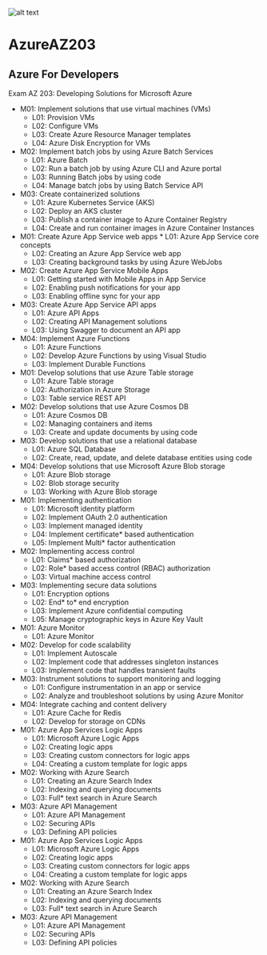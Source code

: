  ![alt text](https://user-images.githubusercontent.com/11184353/55832309-f4c15180-5b1d-11e9-93ce-136e2711bf8f.png)


# AzureAZ203
## Azure For Developers

Exam AZ 203: Developing Solutions for Microsoft Azure

* M01: Implement solutions that use virtual machines (VMs) 
    * L01: Provision VMs
    * L02: Configure VMs
    * L03: Create Azure Resource Manager templates
    * L04: Azure Disk Encryption for VMs
* M02: Implement batch jobs by using Azure Batch Services 
    * L01: Azure Batch
    * L02: Run a batch job by using Azure CLI and Azure portal
    * L03: Running Batch jobs by using code
    * L04: Manage batch jobs by using Batch Service API
* M03: Create containerized solutions 
    * L01: Azure Kubernetes Service (AKS)
    * L02: Deploy an AKS cluster
    * L03: Publish a container image to Azure Container Registry
    * L04: Create and run container images in Azure Container Instances
* M01: Create Azure App Service web apps
       * L01: Azure App Service core concepts
    * L02: Creating an Azure App Service web app
    * L03: Creating background tasks by using Azure WebJobs
* M02: Create Azure App Service Mobile Apps
    * L01: Getting started with Mobile Apps in App Service
    * L02: Enabling push notifications for your app
    * L03: Enabling offline sync for your app
* M03: Create Azure App Service API apps
    * L01: Azure API Apps
    * L02: Creating API Management solutions 
    * L03: Using Swagger to document an API app
* M04: Implement Azure Functions
    * L01: Azure Functions
    * L02: Develop Azure Functions by using Visual Studio
    * L03: Implement Durable Functions
* M01: Develop solutions that use Azure Table storage
    * L01: Azure Table storage
    * L02: Authorization in Azure Storage
    * L03: Table service REST API
* M02: Develop solutions that use Azure Cosmos DB
    * L01: Azure Cosmos DB
    * L02: Managing containers and items
    * L03: Create and update documents by using code
* M03: Develop solutions that use a relational database
    * L01: Azure SQL Database
    * L02: Create, read, update, and delete database entities using code
* M04: Develop solutions that use Microsoft Azure Blob storage
    * L01: Azure Blob storage
    * L02: Blob storage security
    * L03: Working with Azure Blob storage
* M01: Implementing authentication
    * L01: Microsoft identity platform
    * L02: Implement OAuth 2.0 authentication
    * L03: Implement managed identity
    * L04: Implement certificate* based authentication
    * L05: Implement Multi* factor authentication
* M02: Implementing access control
    * L01: Claims* based authorization
    * L02: Role* based access control (RBAC) authorization
    * L03: Virtual machine access control
* M03: Implementing secure data solutions
    * L01: Encryption options
    * L02: End* to* end encryption
    * L03: Implement Azure confidential computing
    * L05: Manage cryptographic keys in Azure Key Vault
* M01: Azure Monitor
    * L01: Azure Monitor 
* M02: Develop for code scalability
    * L01: Implement Autoscale
     * L02: Implement code that addresses singleton instances
    * L03: Implement code that handles transient faults
* M03: Instrument solutions to support monitoring and logging
    * L01: Configure instrumentation in an app or service
    * L02: Analyze and troubleshoot solutions by using Azure Monitor
* M04: Integrate caching and content delivery
    * L01: Azure Cache for Redis
    * L02: Develop for storage on CDNs 
* M01: Azure App Services Logic Apps
    * L01: Microsoft Azure Logic Apps
    * L02: Creating logic apps
    * L03: Creating custom connectors for logic apps
    * L04: Creating a custom template for logic apps
* M02: Working with Azure Search
    * L01: Creating an Azure Search Index
    * L02: Indexing and querying documents
    * L03: Full* text search in Azure Search
* M03: Azure API Management
    * L01: Azure API Management
    * L02: Securing APIs
    * L03: Defining API policies
* M01: Azure App Services Logic Apps
    * L01: Microsoft Azure Logic Apps
    * L02: Creating logic apps
    * L03: Creating custom connectors for logic apps
    * L04: Creating a custom template for logic apps
* M02: Working with Azure Search
    * L01: Creating an Azure Search Index
    * L02: Indexing and querying documents
    * L03: Full* text search in Azure Search
* M03: Azure API Management
    * L01: Azure API Management
    * L02: Securing APIs
    * L03: Defining API policies